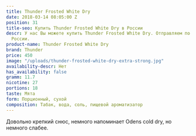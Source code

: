 ```yaml
---
title: Thunder Frosted White Dry
date: 2018-03-14 08:05:00 Z
position: 31
title-seo: Купить Thunder Frosted White Dry в России
descr: У нас Вы можете купить Thunder Frosted White Dry. Отправляем по всей территории
  России.
product-name: Thunder Frosted White Dry
brand: Thunder
price: 450
image: "/uploads/thunder-frosted-white-dry-extra-strong.jpg"
availability-descr: Нет
has_availability: false
gramm: 11.7
nicotine: 27
portions: 18
taste: Мята
form: Порционный, сухой
composition: Табак, вода, соль, пищевой ароматизатор
---
```


Довольно крепкий снюс, немного напоминает Odens cold dry, но немного слабее.